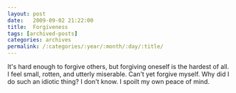 ```yaml
---
layout: post
date:	2009-09-02 21:22:00
title:  Forgiveness
tags: [archived-posts]
categories: archives
permalink: /:categories/:year/:month/:day/:title/
---
```

It's hard enough to forgive others, but forgiving oneself is the hardest of all. I feel small, rotten, and utterly miserable. Can't yet forgive myself. Why did I do such an idiotic thing? I don't know. I spoilt my own peace of mind.
